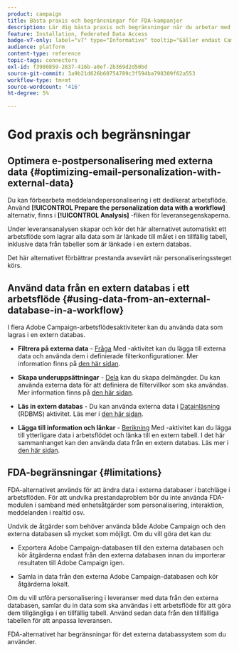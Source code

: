 ```yaml
---
product: campaign
title: Bästa praxis och begränsningar för FDA-kampanjer
description: Lär dig bästa praxis och begränsningar när du arbetar med en extern databas (FDA)
feature: Installation, Federated Data Access
badge-v7-only: label="v7" type="Informative" tooltip="Gäller endast Campaign Classic v7"
audience: platform
content-type: reference
topic-tags: connectors
exl-id: f3980859-2837-416b-a0ef-2b369d2d50bd
source-git-commit: 3a9b21d626b60754789c3f594ba798309f62a553
workflow-type: tm+mt
source-wordcount: '416'
ht-degree: 5%

---
```


# God praxis och begränsningar



## Optimera e-postpersonalisering med externa data {#optimizing-email-personalization-with-external-data}

Du kan förbearbeta meddelandepersonalisering i ett dedikerat arbetsflöde. Använd **[!UICONTROL Prepare the personalization data with a workflow]** alternativ, finns i **[!UICONTROL Analysis]** -fliken för leveransegenskaperna.

Under leveransanalysen skapar och kör det här alternativet automatiskt ett arbetsflöde som lagrar alla data som är länkade till målet i en tillfällig tabell, inklusive data från tabeller som är länkade i en extern databas.

Det här alternativet förbättrar prestanda avsevärt när personaliseringssteget körs.

## Använd data från en extern databas i ett arbetsflöde {#using-data-from-an-external-database-in-a-workflow}

I flera Adobe Campaign-arbetsflödesaktiviteter kan du använda data som lagras i en extern databas.

* **Filtrera på externa data** - [Fråga](../../workflow/using/targeting-data.md#selecting-data) Med -aktivitet kan du lägga till externa data och använda dem i definierade filterkonfigurationer. Mer information finns på [den här sidan](../../workflow/using/targeting-data.md#selecting-data).

* **Skapa underuppsättningar** - [Dela](../../workflow/using/split.md) kan du skapa delmängder. Du kan använda externa data för att definiera de filtervillkor som ska användas. Mer information finns på [den här sidan](../../workflow/using/split.md).

* **Läs in extern databas** - Du kan använda externa data i [Datainläsning](../../workflow/using/data-loading--rdbms-.md) (RDBMS) aktivitet. Läs mer i [den här sidan](../../workflow/using/data-loading--rdbms-.md).

* **Lägga till information och länkar** - [Berikning](../../workflow/using/enrichment.md) Med -aktivitet kan du lägga till ytterligare data i arbetsflödet och länka till en extern tabell. I det här sammanhanget kan den använda data från en extern databas. Läs mer i [den här sidan](../../workflow/using/enrichment.md).

## FDA-begränsningar {#limitations}

FDA-alternativet används för att ändra data i externa databaser i batchläge i arbetsflöden. För att undvika prestandaproblem bör du inte använda FDA-modulen i samband med enhetsåtgärder som personalisering, interaktion, meddelanden i realtid osv.

Undvik de åtgärder som behöver använda både Adobe Campaign och den externa databasen så mycket som möjligt. Om du vill göra det kan du:

* Exportera Adobe Campaign-databasen till den externa databasen och kör åtgärderna endast från den externa databasen innan du importerar resultaten till Adobe Campaign igen.

* Samla in data från den externa Adobe Campaign-databasen och kör åtgärderna lokalt.

Om du vill utföra personalisering i leveranser med data från den externa databasen, samlar du in data som ska användas i ett arbetsflöde för att göra dem tillgängliga i en tillfällig tabell. Använd sedan data från den tillfälliga tabellen för att anpassa leveransen.

FDA-alternativet har begränsningar för det externa databassystem som du använder.
